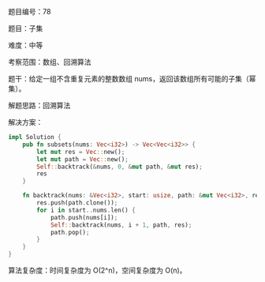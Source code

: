 题目编号：78

题目：子集

难度：中等

考察范围：数组、回溯算法

题干：给定一组不含重复元素的整数数组 nums，返回该数组所有可能的子集（幂集）。

解题思路：回溯算法

解决方案：

```rust
impl Solution {
    pub fn subsets(nums: Vec<i32>) -> Vec<Vec<i32>> {
        let mut res = Vec::new();
        let mut path = Vec::new();
        Self::backtrack(&nums, 0, &mut path, &mut res);
        res
    }

    fn backtrack(nums: &Vec<i32>, start: usize, path: &mut Vec<i32>, res: &mut Vec<Vec<i32>>) {
        res.push(path.clone());
        for i in start..nums.len() {
            path.push(nums[i]);
            Self::backtrack(nums, i + 1, path, res);
            path.pop();
        }
    }
}
```

算法复杂度：时间复杂度为 O(2^n)，空间复杂度为 O(n)。